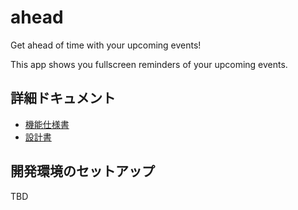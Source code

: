 # ahead

Get ahead of time with your upcoming events!

This app shows you fullscreen reminders of your upcoming events.

## 詳細ドキュメント

- [機能仕様書](docs/SPEC.md)
- [設計書](docs/DESIGN.md)

## 開発環境のセットアップ

TBD